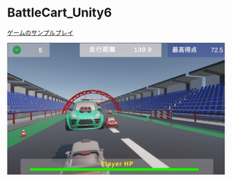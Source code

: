 # BattleCart_Unity6

[ゲームのサンプルプレイ](https://arai1571.github.io/BattleCart_web/)

![ゲーム画面](ReadmeImg/battlecart.jpg)